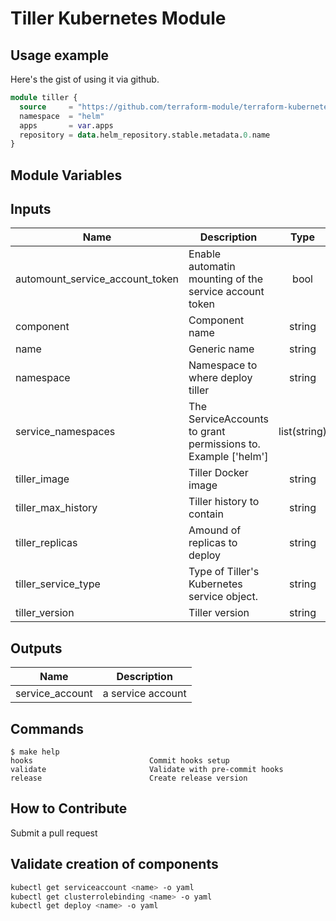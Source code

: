 # Tiller Kubernetes Module

## Usage example

Here's the gist of using it via github.

```terraform
module tiller {
  source     = "https://github.com/terraform-module/terraform-kubernetes-tiller.git?ref=v0.2.0"
  namespace  = "helm"
  apps       = var.apps
  repository = data.helm_repository.stable.metadata.0.name
}
```

## Module Variables

<!-- BEGINNING OF PRE-COMMIT-TERRAFORM DOCS HOOK -->
## Inputs

| Name | Description | Type | Default | Required |
|------|-------------|:----:|:-----:|:-----:|
| automount\_service\_account\_token | Enable automatin mounting of the service account token | bool | `"true"` | no |
| component | Component name | string | `"helm"` | no |
| name | Generic name | string | `"tiller"` | no |
| namespace | Namespace to where deploy tiller | string | n/a | yes |
| service\_namespaces | The ServiceAccounts to grant permissions to. Example ['helm'] | list(string) | n/a | yes |
| tiller\_image | Tiller Docker image | string | `"gcr.io/kubernetes-helm/tiller:v2.14.2"` | no |
| tiller\_max\_history | Tiller history to contain | string | `"200"` | no |
| tiller\_replicas | Amound of replicas to deploy | string | `"1"` | no |
| tiller\_service\_type | Type of Tiller's Kubernetes service object. | string | `"ClusterIP"` | no |
| tiller\_version | Tiller version | string | `"v2.14.2"` | no |

## Outputs

| Name | Description |
|------|-------------|
| service\_account | a service account |

<!-- END OF PRE-COMMIT-TERRAFORM DOCS HOOK -->

## Commands

<!-- START makefile-doc -->
```
$ make help 
hooks                          Commit hooks setup
validate                       Validate with pre-commit hooks
release                        Create release version 
```
<!-- END makefile-doc -->

## How to Contribute

Submit a pull request

## Validate creation of components

```sh
kubectl get serviceaccount <name> -o yaml
kubectl get clusterrolebinding <name> -o yaml
kubectl get deploy <name> -o yaml
```